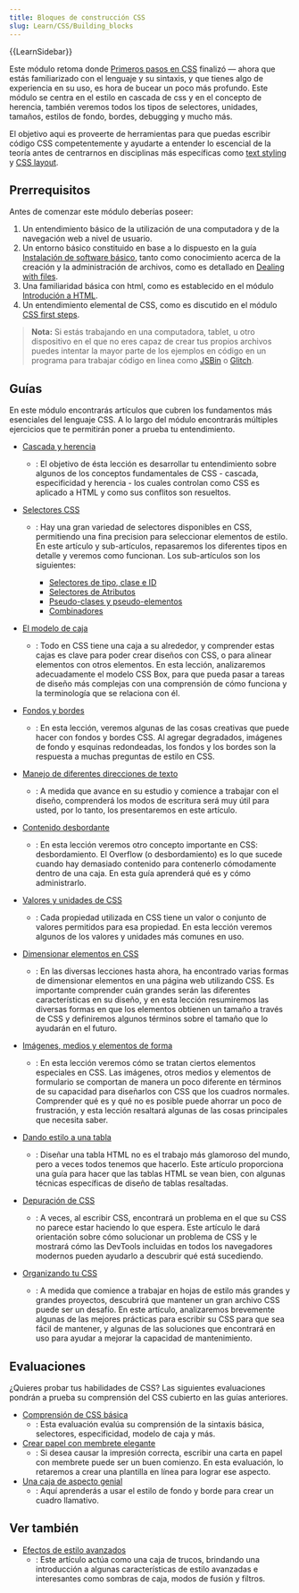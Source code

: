 ```yaml
---
title: Bloques de construcción CSS
slug: Learn/CSS/Building_blocks
---
```


{{LearnSidebar}}

Este módulo retoma donde [Primeros pasos en CSS](/es/docs/Learn/CSS/First_steps) finalizó — ahora que estás familiarizado con el lenguaje y su sintaxis, y que tienes algo de experiencia en su uso, es hora de bucear un poco más profundo. Este módulo se centra en el estilo en cascada de css y en el concepto de herencia, también veremos todos los tipos de selectores, unidades, tamaños, estilos de fondo, bordes, debugging y mucho más.

El objetivo aqui es proveerte de herramientas para que puedas escribir código CSS competentemente y ayudarte a entender lo escencial de la teoría antes de centrarnos en disciplinas más específicas como [text styling](/es/docs/Learn/CSS/Styling_text) y [CSS layout](/es/docs/Learn/CSS/CSS_layout).

## Prerrequisitos

Antes de comenzar este módulo deberías poseer:

1. Un entendimiento básico de la utilización de una computadora y de la
   navegación web a nivel de usuario.
2. Un entorno básico constituido en base a lo dispuesto en la guía [Instalación de software básico](/es/docs/Learn/Getting_started_with_the_web/Instalacion_de_software_basico), tanto como conocimiento acerca de la creación y la administración de archivos, como es detallado en [Dealing with files](/es/docs/Learn/Getting_started_with_the_web/Dealing_with_files).
3. Una familiaridad básica con html, como es establecido en el módulo [Introdución a HTML](/es/docs/Learn/HTML/Introduccion_a_HTML).
4. Un entendimiento elemental de CSS, como es discutido en el módulo [CSS first steps](/es/docs/Learn/CSS/First_steps).

> **Nota:** Si estás trabajando en una computadora, tablet, u otro dispositivo en el que no eres capaz de crear tus propios archivos puedes intentar la mayor parte de los ejemplos en código en un programa para trabajar código en linea como [JSBin](https://jsbin.com/) o [Glitch](https://glitch.com/).

## Guías

En este módulo encontrarás artículos que cubren los fundamentos más esenciales del lenguaje CSS. A lo largo del módulo encontrarás múltiples ejercicios que te permitirán poner a prueba tu entendimiento.

- [Cascada y herencia](/es/docs/Learn/CSS/Building_blocks/Cascada_y_herencia)
  - : El objetivo de ésta lección es desarrollar tu entendimiento sobre algunos de los conceptos fundamentales de CSS - cascada, especificidad y herencia - los cuales controlan como CSS es aplicado a HTML y como sus conflitos son resueltos.
- [Selectores CSS](/es/docs/Learn/CSS/Building_blocks/Selectors)

  - : Hay una gran variedad de selectores disponibles en CSS, permitiendo una fina precision para seleccionar elementos de estilo. En este artículo y sub-artículos, repasaremos los diferentes tipos en detalle y veremos como funcionan. Los sub-artículos son los siguientes:

    - [Selectores de tipo, clase e ID](/es/docs/Learn/CSS/Building_blocks/Selectors/Type_Class_and_ID_Selectors)
    - [Selectores de Atributos](/es/docs/Learn/CSS/Building_blocks/Selectors/Attribute_selectors)
    - [Pseudo-clases y pseudo-elementos](/es/docs/Learn/CSS/Building_blocks/Selectors/Pseudo-classes_and_pseudo-elements)
    - [Combinadores](/es/docs/Learn/CSS/Building_blocks/Selectors/Combinators)

- [El modelo de caja](/es/docs/Learn/CSS/Building_blocks/The_box_model)
  - : Todo en CSS tiene una caja a su alrededor, y comprender estas cajas es clave para poder crear diseños con CSS, o para alinear elementos con otros elementos. En esta lección, analizaremos adecuadamente el modelo CSS Box, para que pueda pasar a tareas de diseño más complejas con una comprensión de cómo funciona y la terminología que se relaciona con él.
- [Fondos y bordes](/es/docs/Learn/CSS/Building_blocks/Backgrounds_and_borders)
  - : En esta lección, veremos algunas de las cosas creativas que puede hacer con fondos y bordes CSS. Al agregar degradados, imágenes de fondo y esquinas redondeadas, los fondos y los bordes son la respuesta a muchas preguntas de estilo en CSS.
- [Manejo de diferentes direcciones de texto](/es/docs/Learn/CSS/Building_blocks/Handling_different_text_directions)
  - : A medida que avance en su estudio y comience a trabajar con el diseño, comprenderá los modos de escritura será muy útil para usted, por lo tanto, los presentaremos en este artículo.
- [Contenido desbordante](/es/docs/Learn/CSS/Building_blocks/Overflowing_content)
  - : En esta lección veremos otro concepto importante en CSS: desbordamiento. El Overflow (o desbordamiento) es lo que sucede cuando hay demasiado contenido para contenerlo cómodamente dentro de una caja. En esta guía aprenderá qué es y cómo administrarlo.
- [Valores y unidades de CSS](/es/docs/Learn/CSS/Building_blocks/Values_and_units)
  - : Cada propiedad utilizada en CSS tiene un valor o conjunto de valores permitidos para esa propiedad. En esta lección veremos algunos de los valores y unidades más comunes en uso.
- [Dimensionar elementos en CSS](/es/docs/Learn/CSS/Building_blocks/Sizing_items_in_CSS)
  - : En las diversas lecciones hasta ahora, ha encontrado varias formas de dimensionar elementos en una página web utilizando CSS. Es importante comprender cuán grandes serán las diferentes características en su diseño, y en esta lección resumiremos las diversas formas en que los elementos obtienen un tamaño a través de CSS y definiremos algunos términos sobre el tamaño que lo ayudarán en el futuro.
- [Imágenes, medios y elementos de forma](/es/docs/Learn/CSS/Building_blocks/Images_media_form_elements)
  - : En esta lección veremos cómo se tratan ciertos elementos especiales en CSS. Las imágenes, otros medios y elementos de formulario se comportan de manera un poco diferente en términos de su capacidad para diseñarlos con CSS que los cuadros normales. Comprender qué es y qué no es posible puede ahorrar un poco de frustración, y esta lección resaltará algunas de las cosas principales que necesita saber.
- [Dando estilo a una tabla](/es/docs/Learn/CSS/Building_blocks/Styling_tables)
  - : Diseñar una tabla HTML no es el trabajo más glamoroso del mundo, pero a veces todos tenemos que hacerlo. Este artículo proporciona una guía para hacer que las tablas HTML se vean bien, con algunas técnicas específicas de diseño de tablas resaltadas.
- [Depuración de CSS](/es/docs/Learn/CSS/Building_blocks/Debugging_CSS)
  - : A veces, al escribir CSS, encontrará un problema en el que su CSS no parece estar haciendo lo que espera. Este artículo le dará orientación sobre cómo solucionar un problema de CSS y le mostrará cómo las DevTools incluidas en todos los navegadores modernos pueden ayudarlo a descubrir qué está sucediendo.
- [Organizando tu CSS](/es/docs/Learn/CSS/Building_blocks/Organizing)

  - : A medida que comience a trabajar en hojas de estilo más grandes y grandes proyectos, descubrirá que mantener un gran archivo CSS puede ser un desafío. En este artículo, analizaremos brevemente algunas de las mejores prácticas para escribir su CSS para que sea fácil de mantener, y algunas de las soluciones que encontrará en uso para ayudar a mejorar la capacidad de mantenimiento.

## Evaluaciones

¿Quieres probar tus habilidades de CSS? Las siguientes evaluaciones pondrán a prueba su comprensión del CSS cubierto en las guías anteriores.

- [Comprensión de CSS básica](/es/docs/Learn/CSS/Introduction_to_CSS/Fundamental_CSS_comprehension)
  - : Esta evaluación evalúa su comprensión de la sintaxis básica, selectores, especificidad, modelo de caja y más.
- [Crear papel con membrete elegante](/es/docs/Learn/CSS/Styling_boxes/Creating_fancy_letterheaded_paper)
  - : Si desea causar la impresión correcta, escribir una carta en papel con membrete puede ser un buen comienzo. En esta evaluación, lo retaremos a crear una plantilla en línea para lograr ese aspecto.
- [Una caja de aspecto genial](/es/docs/Learn/CSS/Styling_boxes/A_cool_looking_box)
  - : Aquí aprenderás a usar el estilo de fondo y borde para crear un cuadro llamativo.

## Ver también

- [Efectos de estilo avanzados](/es/docs/Learn/CSS/Building_blocks/Advanced_styling_effects)
  - : Este artículo actúa como una caja de trucos, brindando una introducción a algunas características de estilo avanzadas e interesantes como sombras de caja, modos de fusión y filtros.
